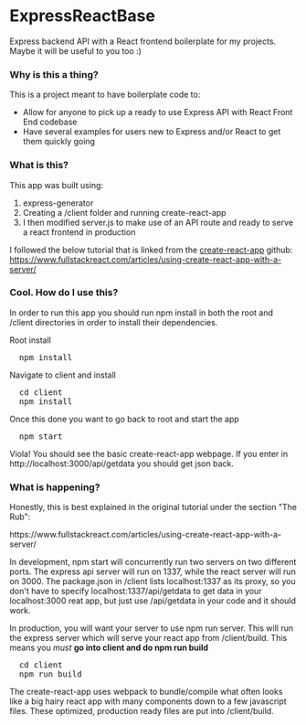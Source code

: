 # ExpressReactBase
Express backend API with a React frontend boilerplate for my projects. Maybe it will be useful to you too :)

<h3>Why is this a thing?</h3>
This is a project meant to have boilerplate code to:<br>
<ul>
  <li>Allow for anyone to pick up a ready to use Express API with React Front End codebase</li>
  <li>Have several examples for users new to Express and/or React to get them quickly going</li>
</ul>

<h3>What is this?</h3>
This app was built using: 
<ol>
  <li>express-generator</li>
  <li>Creating a /client folder and running create-react-app</li>
  <li>I then modified server.js to make use of an API route and ready to serve a react frontend in production</li>
</ol>

I followed the below tutorial that is linked from the <a href="https://github.com/facebookincubator/create-react-app">create-react-app</a> github:<br>
https://www.fullstackreact.com/articles/using-create-react-app-with-a-server/

<h3>Cool. How do I use this?</h3>
In order to run this app you should run npm install in both the root and /client directories in order to install their dependencies.

Root install
<pre>
  npm install
</pre>

Navigate to client and install
<pre>
  cd client
  npm install
</pre>

Once this done you want to go back to root and start the app
<pre>
  npm start
</pre>

Viola! You should see the basic create-react-app webpage.
If you enter in http://localhost:3000/api/getdata you should get json back.

<h3> What is happening? </h3>

<p>Honestly, this is best explained in the original tutorial under the section "The Rub":</p>
https://www.fullstackreact.com/articles/using-create-react-app-with-a-server/ <br>

<p>In development, npm start will concurrently run two servers on two different ports. The express api server will run on 1337, while the react server will run on 3000. The package.json in /client lists localhost:1337 as its proxy, so you don't have to specify localhost:1337/api/getdata to get data in your localhost:3000 reat app, but just use /api/getdata in your code and it should work.</p>

<p>In production, you will want your server to use npm run server. This will run the express server which will serve your react app from /client/build. This means you <i>must</i> <b>go into client and do npm run build</b></p>
<pre>
  cd client
  npm run build
</pre>
<p>The create-react-app uses webpack to bundle/compile what often looks like a big hairy react app with many components down to a few javascript files. These optimized, production ready files are put into /client/build.</p>








